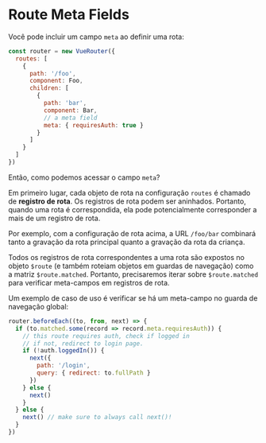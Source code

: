 # Route Meta Fields

Você pode incluir um campo `meta` ao definir uma rota:

``` js
const router = new VueRouter({
  routes: [
    {
      path: '/foo',
      component: Foo,
      children: [
        {
          path: 'bar',
          component: Bar,
          // a meta field
          meta: { requiresAuth: true }
        }
      ]
    }
  ]
})
```

Então, como podemos acessar o campo `meta`?

Em primeiro lugar, cada objeto de rota na configuração `routes` é chamado de **registro de rota**. Os registros de rota podem ser aninhados. Portanto, quando uma rota é correspondida, ela pode potencialmente corresponder a mais de um registro de rota.

Por exemplo, com a configuração de rota acima, a URL `/foo/bar` combinará tanto a gravação da rota principal quanto a gravação da rota da criança.

Todos os registros de rota correspondentes a uma rota são expostos no objeto `$route` (e também roteiam objetos em guardas de navegação) como a matriz `$route.matched`. Portanto, precisaremos iterar sobre `$route.matched` para verificar meta-campos em registros de rota.

Um exemplo de caso de uso é verificar se há um meta-campo no guarda de navegação global:

``` js
router.beforeEach((to, from, next) => {
  if (to.matched.some(record => record.meta.requiresAuth)) {
    // this route requires auth, check if logged in
    // if not, redirect to login page.
    if (!auth.loggedIn()) {
      next({
        path: '/login',
        query: { redirect: to.fullPath }
      })
    } else {
      next()
    }
  } else {
    next() // make sure to always call next()!
  }
})
```
